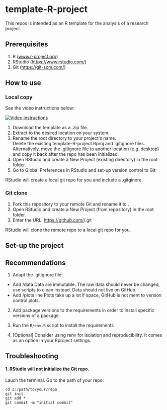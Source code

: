 # template-R-project
This repos is intended as an R template for the analysis of a research project.

## Prerequisites
1. R (www.r-project.org)
2. RStudio (https://www.rstudio.com/)
3. Git (https://git-scm.com/)

## How to use 

### Local copy
See the video instructions below:

[![Video instructions](https://i9.ytimg.com/vi/aEgTBLMvbP0/mq1.jpg?sqp=COy88ZEG&rs=AOn4CLAErPkB5CWqnWP6lu27PvhRdFoa5Q)](https://youtu.be/aEgTBLMvbP0)

1. Download the template as a .zip file.
2. Extract to the desired location on your system. 
3. Rename the root directory to your project's name.  
   Delete the existing template-R-project.Rproj and .gitignore files. Alternatively, move the .gitignore file to another location (e.g. desktop) and copy it back after    the repo has been initialized.
4. Open RStudio and create a New Project (existing directory) in the root folder.
5. Go to Global Preferences in RStudio and set-up version control to Git

RStudio will create a local git repo for you and include a .gitginore. 

### Git clone
1. Fork this repository to your remote Git and rename it to <your project>.
2. Open RStudio and create a New Project (from repository) in the root folder.
3. Enter the URL: https://github.com/<your remote>/<your project>.git

RStudio will clone the remote repo to a local git repo for you. 

## Set-up the project

## Recommendations
1. Adapt the .gitignore file:
* Add /data 
Data are immutable. The raw data should never be changed, use scripts to clean instead. 
Data should not live on GitHub.
* Add /plots line 
Plots take up a lot if space, GitHub is not ment to version control plots. 

2. Add package versions to the requirements in order to install specific versions of a package.

3. Run the `R/env.R` script to install the requirements

4. [Optional] Consider using renv for isolation and reproducibility. It comes as an option in your Rproject settings.

## Troubleshooting  
#### 1. RStudio will not initialize the Git repo.   
Lauch the terminal. Go to the path of your repo:  
```
cd Z:/path/to/your/repo
git init
git add *
git commit -m "initial commit"
```
